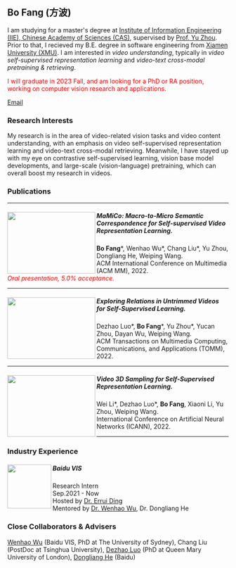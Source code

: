 ## Bo Fang (方波)  


I am studying for a master's degree at [Institute of Information Engineering (IIE), Chinese Academy of Sciences (CAS)](https://www.iie.ac.cn/), supervised by [Prof. Yu Zhou](https://people.ucas.ac.cn/~yuzhou). Prior to that, I recieved my B.E. degree in software engineering from [Xiamen University (XMU)](https://www.xmu.edu.cn/). I am interested in *video understanding*, typically in *video self-supervised representation learning* and *video-text cross-modal pretraining & retrieving*.

<!-- 
I will graduate in 2023 Fall, and am looking for a PhD or RA position, working on computer vision research and applications.
-->
<p><font color="red">I will graduate in 2023 Fall, and am looking for a PhD or RA position, working on computer vision research and applications.</font></p>

<a href="mailto:fangbo@iie.ac.cn">Email</a>

### Research Interests

My research is in the area of video-related vision tasks and video content understanding, with an emphasis on video self-supervised representation learning and video-text cross-modal retrieving. Meanwhile, I have stayed up with my eye on contrastive self-supervised learning, vision base model developments, and large-scale (vision-language) pretraining, which can overall boost my research in videos.


### Publications
<HR>
    
<div>
    <img align="left" src="https://user-images.githubusercontent.com/42595629/185023927-83c99763-4955-42d7-90c5-4642225dd2ee.png" width=200 height=140/> 
    <div>
       <h5>MaMiCo: Macro-to-Micro Semantic Correspondence for Self-supervised Video Representation Learning.</h5>
       <div><b style="font-weight:bold;">Bo Fang</b>*, Wenhao Wu*, Chang Liu*, Yu Zhou, Dongliang He, Weiping Wang.</div>
       <div>ACM International Conference on Multimedia (ACM MM), 2022.</div>
       <div style="font-size=20px;font-style:italic;color:red">Oral presentation, 5.0% acceptance.</div>
     </div>
</div>
    
<HR>
    
<div>
    <img align="left" src="https://user-images.githubusercontent.com/42595629/185025380-a7edc098-ed5c-416a-92e7-10995a824ad8.png" width=200 height=140/> 
    <div>
       <h5>Exploring Relations in Untrimmed Videos for Self-Supervised Learning.</h5>
       <div>Dezhao Luo*, <b style="font-weight:bold;">Bo Fang</b>*, Yu Zhou*, Yucan Zhou, Dayan Wu, Weiping Wang.</div>
       <div>ACM Transactions on Multimedia Computing, Communications, and Applications (TOMM), 2022.</div>
    </div>
</div>

<HR>

<div>
    <img align="left" src="https://user-images.githubusercontent.com/42595629/185026167-1302917d-a4d5-4fec-882d-e2b5d1061c36.png" width=200 height=140/>
    <div>
       <h5>Video 3D Sampling for Self-Supervised Representation Learning.</h5>
       <div>Wei Li*, Dezhao Luo*, <b style="font-weight:bold;">Bo Fang</b>, Xiaoni Li, Yu Zhou, Weiping Wang.</div>
       <div>International Conference on Artificial Neural Networks (ICANN), 2022.</div>
    </div>    
</div>

<HR>

### Industry Experience

<div>
    <img align="left" src="https://user-images.githubusercontent.com/42595629/185050146-64368c0f-910f-4e84-81e4-9cad323ec3f8.png" width=100 height=100/>
    <div>
        <h5>Baidu VIS</h5>
        <div>Research Intern</div>
        <div>Sep.2021 - Now</div>
        <div>Hosted by <a href='https://scholar.google.com/citations?hl=en&user=1wzEtxcAAAAJ'>Dr. Errui Ding</a></div>
        <div>Mentored by <a href='https://whwu95.github.io/'>Dr. Wenhao Wu</a>, <a ref='https://scholar.google.com/citations?hl=zh-CN&user=ui6DYGoAAAAJ'>Dr. Dongliang He</a></div>
    </div>    
</div>

    
### Close Collaborators & Advisers
[Wenhao Wu](https://whwu95.github.io/) (Baidu VIS, PhD at The University of Sydney), Chang Liu (PostDoc at Tsinghua University), [Dezhao Luo](https://luodezhao.github.io/) (PhD at Queen Mary University of London), [Dongliang He](https://scholar.google.com/citations?hl=zh-CN&user=ui6DYGoAAAAJ) (Baidu)
